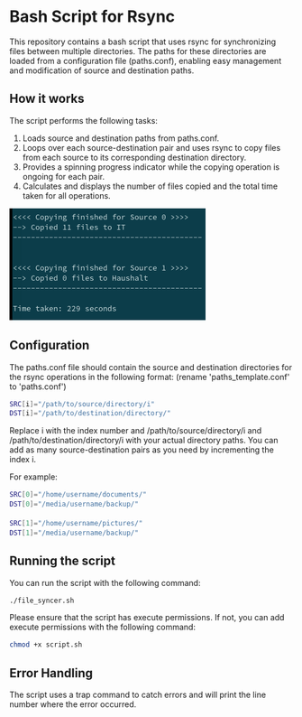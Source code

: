 # Bash Script for Rsync

This repository contains a bash script that uses rsync for synchronizing files between multiple directories. The paths for these directories are loaded from a configuration file (paths.conf), enabling easy management and modification of source and destination paths.

## How it works

The script performs the following tasks:

1. Loads source and destination paths from paths.conf.
2. Loops over each source-destination pair and uses rsync to copy files from each source to its corresponding destination directory.
3. Provides a spinning progress indicator while the copying operation is ongoing for each pair.
4. Calculates and displays the number of files copied and the total time taken for all operations.

![Screenshot](Pictures/screenshot1.png)

## Configuration

The paths.conf file should contain the source and destination directories for the rsync operations in the following format:
(rename 'paths_template.conf' to 'paths.conf')

```bash
SRC[i]="/path/to/source/directory/i"
DST[i]="/path/to/destination/directory/"
```

Replace i with the index number and /path/to/source/directory/i and /path/to/destination/directory/i with your actual directory paths. You can add as many source-destination pairs as you need by incrementing the index i.

For example:

```bash
SRC[0]="/home/username/documents/"
DST[0]="/media/username/backup/"

SRC[1]="/home/username/pictures/"
DST[1]="/media/username/backup/"
```

## Running the script

You can run the script with the following command:

```bash
./file_syncer.sh
```

Please ensure that the script has execute permissions. If not, you can add execute permissions with the following command:

```bash
chmod +x script.sh
```

## Error Handling

The script uses a trap command to catch errors and will print the line number where the error occurred.

